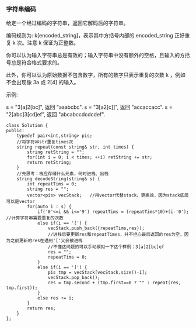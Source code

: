 ### 字符串编码

给定一个经过编码的字符串，返回它解码后的字符串。

编码规则为: k[encoded_string]，表示其中方括号内部的 encoded_string 正好重复 k 次。注意 k 保证为正整数。

你可以认为输入字符串总是有效的；输入字符串中没有额外的空格，且输入的方括号总是符合格式要求的。

此外，你可以认为原始数据不包含数字，所有的数字只表示重复的次数 k ，例如不会出现像 3a 或 2[4] 的输入。

示例:

s = "3[a]2[bc]", 返回 "aaabcbc".
s = "3[a2[c]]", 返回 "accaccacc".
s = "2[abc]3[cd]ef", 返回 "abcabccdcdcdef".

```
class Solution {
public:
    typedef pair<int,string> pis;
    //将字符串str重复times次
    string repeat(const string& str, int times) {
        string retString = "";
        for(int i = 0; i < times; ++i) retString += str;
        return retString;
    }
    //先思考：栈应存储什么元素，何时进栈、出栈
    string decodeString(string& s) {
        int repeatTims = 0;
        string res = "";
        vector<pis> vecStack;   //用vector代替stack，更高效，因为stack底层可以是vector
        for(auto i : s) {
            if('0'<=i && i<='9') repeatTims = (repeatTims*10)+(i-'0');  //计算字符串需要重复的次数
            else if(i == '[') {
                vecStack.push_back({repeatTims,res});
                //进栈后要更新res和repeatTimes，并不担心最后返回的res为空，因为之前更新的res在遇到'['又会被进栈
                //不懂这问题的可以手动模拟一下这个样例：3[a]2[bc]ef
                res = "";
                repeatTims = 0;
            }
            else if(i == ']') {
                pis tmp = vecStack[vecStack.size()-1];
                vecStack.pop_back();
                res = tmp.second + (tmp.first==0 ? "" : repeat(res, tmp.first));
            }
            else res += i;
        }
        return res;
    }
};
```

